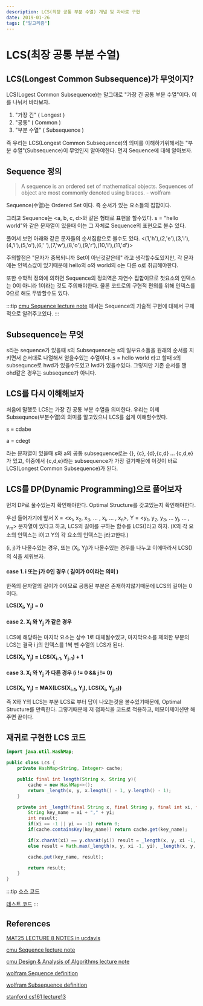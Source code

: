 ```yaml
---
description: LCS(최장 공통 부분 수열) 개념 및 자바로 구현
date: 2019-01-26
tags: ["알고리즘"]
---
```

# LCS(최장 공통 부분 수열)

## LCS(Longest Common Subsequence)가 무엇이지?

LCS(Logest Common Subsequence)는 말그대로 "가장 긴 공통 부분 수열"이다. 이를 나눠서 바라보자.

1. "가장 긴" ( Longest )
2. "공통" ( Common )
3. "부분 수열" ( Subsequence )

즉 우리는 LCS(Longest Common Subsequence)의 의미를 이해하기위해서는 "부분 수열"(Subsequence)이 무엇인지 알아야한다.
먼저 Sequence에 대해 알아보자.

## Sequence 정의

> A sequence is an ordered set of mathematical objects. Sequences of object are most commonly denoted using braces. - wolfram

Sequence(수열)는 Ordered Set 이다. 즉 순서가 있는 요소들의 집합이다.

그리고 Sequence는 <a, b, c, d>와 같은 형태로 표현을 할수있다.
s = "hello world"와 같은 문자열이 있을때 이는 그 자체로 Sequence의 표현으로 볼수 있다.

풀어서 보면 아래와 같은 문자들의 순서집합으로 볼수도 있다.
<(1,'h'),(2,'e'),(3,'l'),(4,'l'),(5,'o'),(6,' '),(7,'w'),(8,'o'),(9,'r'),(10,'l'),(11,'d')>

주의할점은 "문자가 중복되니까 Set이 아닌것같은데" 라고 생각할수도있지만, 각 문자에는 인덱스값이 있기때문에 hello의 o와 world의 o는 다른 o로 취급해야한다.

또한 수학적 정의에 의하면 Sequence의 정의역은 자연수 집합이므로 첫요소의 인덱스는 0이 아니라 1이라는 것도 주의해야한다.
물론 코드로의 구현적 편의를 위해 인덱스를 0으로 해도 무방할수도 있다.

:::tip
[cmu Sequence lecture note](http://www.cs.cmu.edu/afs/cs/academic/class/15210-s15/www/lectures/seq-notes.pdf)
에서는 Sequence의 기술적 구현에 대해서 구체적으로 알려주고있다.
:::

## Subsequence는 무엇

s라는 sequence가 있을때 s의 Subsequence는 s의 일부요소들을 원래의 순서를 지키면서 순서대로 나열해서 얻을수있는 수열이다.
s = hello world 라고 할때 s의 subsequnce로 hwd가 있을수도있고 lwd가 있을수있다. 그렇지만 기존 순서를 깬 ohd같은 경우는 subsequnce가 아니다.

## LCS를 다시 이해해보자

처음에 말했듯 LCS는 가장 긴 공통 부분 수열을 의미한다. 우리는 이제 Subsequnce(부분수열)의 의미를 알고있으니 LCS를 쉽게 이해할수있다.

s = cdabe

a = cdegt

라는 문자열이 있을때 s와 a의 공통 subsequence로는 {}, {c}, {d},{c,d} ... {c,d,e}가 있고,
이중에서 {c,d,e}라는 subsequence가 가장 길기때문에 이것이 바로 LCS(Longest Common Subsequence)가 된다.

## LCS를 DP(Dynamic Programming)으로 풀어보자

먼저 DP로 풀수있는지 확인해야한다. Optimal Structure를 갖고있는지 확인해야한다.

우선 들어가기에 앞서 X = <x<sub>1</sub>, x<sub>2</sub>, x<sub>3</sub>, ... , x<sub>i</sub>, ... , x<sub>n</sub>>,
Y = <y<sub>1</sub>, y<sub>2</sub>, y<sub>3</sub>, ... y<sub>j</sub>, ... , y<sub>m</sub>> 문자열이 있다고 하고, LCS의 길이를 구하는 함수를 LCS()라고 하자.
(X의 각 요소의 인덱스는 i이고 Y의 각 요소의 인덱스는 j라고한다.)

(i, j)가 나올수있는 경우, 또는 (X<sub>i</sub>, Y<sub>j</sub>)가 나올수있는 경우를 나누고 이에따라서 LCS()의 식을 세워보자.

#### case 1. i 또는 j가 0인 경우 ( 길이가 0이라는 의미 )

한쪽의 문자열의 길이가 0이므로 공통된 부분은 존재하지않기때문에 LCS의 길이는 0이다.

<strong>LCS(X<sub>i</sub>, Y<sub>j</sub>) = 0</strong>

#### case 2. X<sub>i</sub> 와 Y<sub>j</sub> 가 같은 경우

LCS에 해당하는 마지막 요소는 상수 1로 대체될수있고, 마지막요소를 제외한 부분의 LCS는 결국 i j의 인덱스를 1씩 뺀 수열의 LCS가 된다.

<strong>LCS(X<sub>i</sub>, Y<sub>j</sub>) = LCS(X<sub>i-1</sub>, Y<sub>j-1</sub>) + 1</strong>

#### case 3.  X<sub>i</sub> 와 Y<sub>j</sub> 가 다른 경우 (i != 0 && j != 0)

<strong>LCS(X<sub>i</sub>, Y<sub>j</sub>) = MAX(LCS(X<sub>i-1</sub>, Y<sub>j</sub>), LCS(X<sub>i</sub>, Y<sub>j-1</sub>))</strong>

즉 X와 Y의 LCS는 부분 LCS로 부터 답이 나오는것을 볼수있기때문에, Optimal Structure를 만족한다.
그렇기때문에 저 점화식을 코드로 적용하고, 메모이제이션만 해주면 끝이다.

## 재귀로 구현한 LCS 코드

```java
import java.util.HashMap;

public class Lcs {
    private HashMap<String, Integer> cache;

    public final int length(String x, String y){
        cache = new HashMap<>();
        return _length(x, y, x.length() - 1, y.length() - 1);
    }

    private int _length(final String x, final String y, final int xi, final int yi){
        String key_name = xi + "," + yi;
        int result;
        if(xi == -1 || yi == -1) return 0;
        if(cache.containsKey(key_name)) return cache.get(key_name);

        if(x.charAt(xi) == y.charAt(yi)) result = _length(x, y, xi -1, yi -1) + 1;
        else result = Math.max(_length(x, y, xi -1, yi), _length(x, y, xi, yi-1));

        cache.put(key_name, result);

        return result;
    }
}
```

:::tip
[소스 코드](https://github.com/limdongjin/ProblemSolving/blob/master/Algorithms/LCS/src/main/java/Lcs.java)

[테스트 코드](https://github.com/limdongjin/ProblemSolving/blob/master/Algorithms/LCS/src/test/java/LcsTest.java)
:::

## References

[MAT25 LECTURE 8 NOTES in ucdavis](https://www.math.ucdavis.edu/~npgallup/m17_mat25/lecture_notes/lecture_8/m17_mat25_lecture_8_notes.pdf)

[cmu Sequence lecture note](http://www.cs.cmu.edu/afs/cs/academic/class/15210-s15/www/lectures/seq-notes.pdf)

[cmu Design & Analysis of Algorithms lecture note](http://www.cs.cmu.edu/afs/cs/academic/class/15451-s15/LectureNotes/lecture04.pdf)

[wolfram Sequence definition](http://mathworld.wolfram.com/Sequence.html)

[wolfram Subsequence definition](http://mathworld.wolfram.com/Subsequence.html)

[stanford cs161 lecture13](http://web.stanford.edu/class/archive/cs/cs161/cs161.1176/Lectures/CS161Lecture13.pdf)

